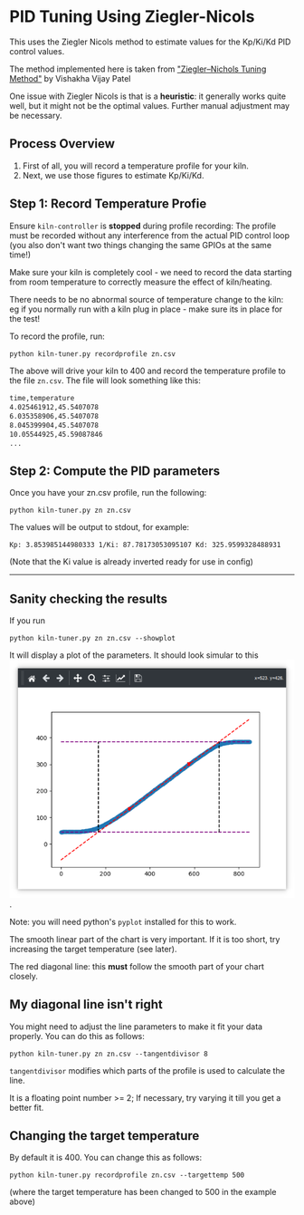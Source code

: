 # PID Tuning Using Ziegler-Nicols

This uses the Ziegler Nicols method to estimate values for the Kp/Ki/Kd PID control values.

The method implemented here is taken from ["Ziegler–Nichols Tuning Method"](https://www.ias.ac.in/article/fulltext/reso/025/10/1385-1397) by Vishakha Vijay Patel

One issue with Ziegler Nicols is that is a **heuristic**: it generally works quite well, but it might not be the optimal values. Further manual adjustment may be necessary.

## Process Overview

1. First of all, you will record a temperature profile for your kiln.
2. Next, we use those figures to estimate Kp/Ki/Kd.

## Step 1: Record Temperature Profie

Ensure `kiln-controller` is **stopped** during profile recording: The profile must be recorded without any interference from the actual PID control loop (you also don't want two things changing the same GPIOs at the same time!)

Make sure your kiln is completely cool - we need to record the data starting from room temperature to correctly measure the effect of kiln/heating.

There needs to be no abnormal source of temperature change to the kiln: eg if you normally run with a kiln plug in place - make sure its in place for the test!

To record the profile, run:
```
python kiln-tuner.py recordprofile zn.csv
```

The above will drive your kiln to 400 and record the temperature profile to the file `zn.csv`. The file will look something like this:

```
time,temperature
4.025461912,45.5407078
6.035358906,45.5407078
8.045399904,45.5407078
10.05544925,45.59087846
...
```

## Step 2: Compute the PID parameters

Once you have your zn.csv profile, run the following:

```
python kiln-tuner.py zn zn.csv
```

The values will be output to stdout, for example:
```
Kp: 3.853985144980333 1/Ki: 87.78173053095107 Kd: 325.9599328488931
```
(Note that the Ki value is already inverted ready for use in config)

------

## Sanity checking the results

If you run
```
python kiln-tuner.py zn zn.csv --showplot
```

It will display a plot of the parameters. It should look simular to this ![kiln-tuner-example.png](kiln-tuner-example.png).

Note: you will need python's `pyplot` installed for this to work.

The smooth linear part of the chart is very important. If it is too short, try increasing the target temperature (see later).

The red diagonal line: this **must** follow the smooth part of your chart closely.

## My diagonal line isn't right

You might need to adjust the line parameters to make it fit your data properly. You can do this as follows:

```
python kiln-tuner.py zn zn.csv --tangentdivisor 8
```

`tangentdivisor` modifies which parts of the profile is used to calculate the line.

It is a floating point number >= 2; If necessary, try varying it till you get a better fit.

## Changing the target temperature

By default it is 400. You can change this as follows:

```
python kiln-tuner.py recordprofile zn.csv --targettemp 500
```

(where the target temperature has been changed to 500 in the example above)
